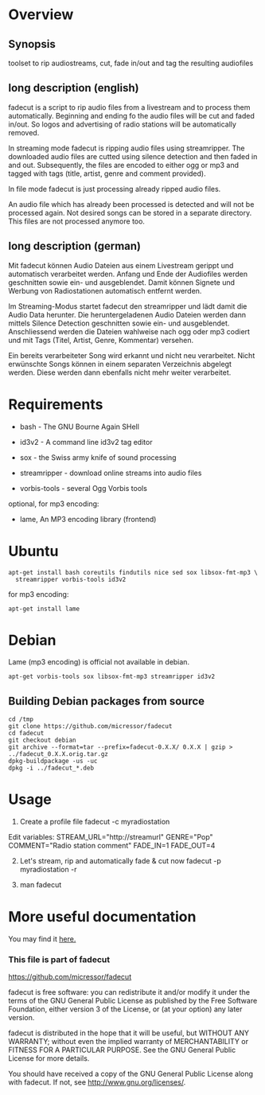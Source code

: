 # Overview

## Synopsis

toolset to rip audiostreams, cut, fade in/out and tag the resulting audiofiles

## long description (english)

fadecut is a script to rip audio files from a livestream and to process them 
automatically. Beginning and ending fo the audio files will be cut and faded 
in/out. So logos and advertising of radio stations will be automatically removed.

In streaming mode fadecut is ripping audio files using streamripper. The 
downloaded audio files are cutted using silence detection and then faded in and 
out. Subsequently, the files are encoded to either ogg or mp3 and tagged with 
tags (title, artist, genre and comment provided).

In file mode fadecut is just processing already ripped audio files.

An audio file which has already been processed is detected and will not be 
processed again. Not desired songs can be stored in a separate directory. This 
files are not processed anymore too.

## long description (german)

Mit fadecut können Audio Dateien aus einem Livestream gerippt und automatisch 
verarbeitet werden. Anfang und Ende der Audiofiles werden geschnitten sowie ein-
und ausgeblendet. Damit können Signete und Werbung von Radiostationen automatisch
entfernt werden.

Im Streaming-Modus startet fadecut den streamripper und lädt damit die Audio 
Data herunter. Die heruntergeladenen Audio Dateien werden dann mittels Silence 
Detection geschnitten sowie ein- und ausgeblendet. Anschliessend werden die 
Dateien wahlweise nach ogg oder mp3 codiert und mit Tags (Titel, Artist, Genre, 
Kommentar) versehen. 

Ein bereits verarbeiteter Song wird erkannt und nicht neu verarbeitet. Nicht 
erwünschte Songs können in einem separaten Verzeichnis abgelegt werden. Diese 
werden dann ebenfalls nicht mehr weiter verarbeitet.

# Requirements

* bash - The GNU Bourne Again SHell

* id3v2 - A command line id3v2 tag editor

* sox - the Swiss army knife of sound processing

* streamripper - download online streams into audio files

* vorbis-tools - several Ogg Vorbis tools

optional, for mp3 encoding:

* lame, An MP3 encoding library (frontend)

# Ubuntu

	apt-get install bash coreutils findutils nice sed sox libsox-fmt-mp3 \
	  streamripper vorbis-tools id3v2

for mp3 encoding:

	apt-get install lame

# Debian

Lame (mp3 encoding) is official not available in debian.

	apt-get vorbis-tools sox libsox-fmt-mp3 streamripper id3v2

## Building Debian packages from source

	cd /tmp
	git clone https://github.com/micressor/fadecut
	cd fadecut
	git checkout debian
	git archive --format=tar --prefix=fadecut-0.X.X/ 0.X.X | gzip > ../fadecut_0.X.X.orig.tar.gz
	dpkg-buildpackage -us -uc
	dpkg -i ../fadecut_*.deb

# Usage 

1. Create a profile file
	fadecut -c myradiostation

Edit variables:
	STREAM_URL="http://streamurl"
	GENRE="Pop"
	COMMENT="Radio station comment"
	FADE_IN=1
	FADE_OUT=4

2. Let's stream, rip and automatically fade & cut now
	fadecut -p myradiostation -r

3. man fadecut

# More useful documentation

You may find it [here.](http://wiki.ubuntuusers.de/fadecut)

### This file is part of fadecut

https://github.com/micressor/fadecut

fadecut is free software: you can redistribute it and/or modify
it under the terms of the GNU General Public License as published by
the Free Software Foundation, either version 3 of the License, or
(at your option) any later version.

fadecut is distributed in the hope that it will be useful,
but WITHOUT ANY WARRANTY; without even the implied warranty of
MERCHANTABILITY or FITNESS FOR A PARTICULAR PURPOSE.  See the
GNU General Public License for more details.

You should have received a copy of the GNU General Public License
along with fadecut.  If not, see <http://www.gnu.org/licenses/>.
